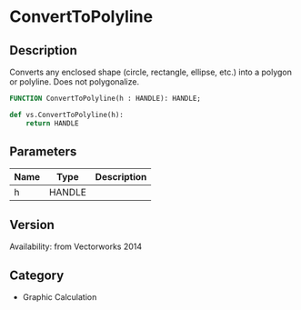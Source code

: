 # ConvertToPolyline

## Description
Converts any enclosed shape (circle, rectangle, ellipse, etc.) into a polygon or polyline. Does not polygonalize.

```pascal
FUNCTION ConvertToPolyline(h : HANDLE): HANDLE;
```

```python
def vs.ConvertToPolyline(h):
    return HANDLE
```

## Parameters
|Name|Type|Description|
|---|---|---|
|h|HANDLE|   |

## Version
Availability: from Vectorworks 2014

## Category
* Graphic Calculation

